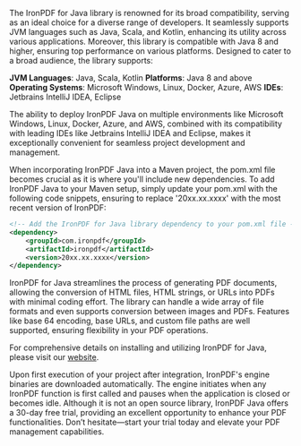The IronPDF for Java library is renowned for its broad compatibility, serving as an ideal choice for a diverse range of developers. It seamlessly supports JVM languages such as Java, Scala, and Kotlin, enhancing its utility across various applications. Moreover, this library is compatible with Java 8 and higher, ensuring top performance on various platforms. Designed to cater to a broad audience, the library supports:

**JVM Languages**: Java, Scala, Kotlin
**Platforms**: Java 8 and above
**Operating Systems**: Microsoft Windows, Linux, Docker, Azure, AWS
**IDEs**: Jetbrains IntelliJ IDEA, Eclipse

The ability to deploy IronPDF Java on multiple environments like Microsoft Windows, Linux, Docker, Azure, and AWS, combined with its compatibility with leading IDEs like Jetbrains IntelliJ IDEA and Eclipse, makes it exceptionally convenient for seamless project development and management.

When incorporating IronPDF Java into a Maven project, the pom.xml file becomes crucial as it is where you'll include new dependencies. To add IronPDF Java to your Maven setup, simply update your pom.xml with the following code snippets, ensuring to replace '20xx.xx.xxxx' with the most recent version of IronPDF:

```xml
<!-- Add the IronPDF for Java library dependency to your pom.xml file -->
<dependency>
    <groupId>com.ironpdf</groupId>
    <artifactId>ironpdf</artifactId>
    <version>20xx.xx.xxxx</version>
</dependency>
```

IronPDF for Java streamlines the process of generating PDF documents, allowing the conversion of HTML files, HTML strings, or URLs into PDFs with minimal coding effort. The library can handle a wide array of file formats and even supports conversion between images and PDFs. Features like base 64 encoding, base URLs, and custom file paths are well supported, ensuring flexibility in your PDF operations.

For comprehensive details on installing and utilizing IronPDF for Java, please visit our [website](https://ironpdf.com/java/).

Upon first execution of your project after integration, IronPDF's engine binaries are downloaded automatically. The engine initiates when any IronPDF function is first called and pauses when the application is closed or becomes idle. Although it is not an open source library, IronPDF Java offers a 30-day free trial, providing an excellent opportunity to enhance your PDF functionalities. Don’t hesitate—start your trial today and elevate your PDF management capabilities.
